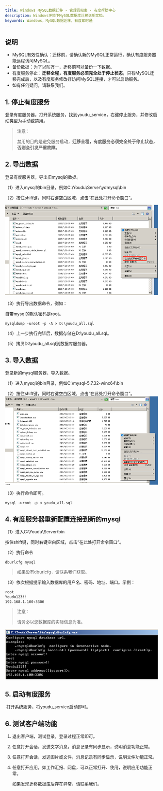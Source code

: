 ```yaml
---
title: Windows MySQL数据迁移 - 管理员指南 - 有度帮助中心
description: Windows环境下MySQL数据库迁移说明文档。
keywords: Windows，MySQL数据迁移，有度即时通
---
```


## 说明

- MySQL有效性确认：迁移前，请确认新的MySQL正常运行，确认有度服务器能远程访问MySQL。
- 备份数据：为了以防万一，迁移前可以备份一下数据。
- 有度服务停止：**迁移全程，有度服务必须完全处于停止状态**，只有MySQL迁移完成后，以及有度服务修改好访问MySQL连接，才可以启动服务。
- 如有任何疑问，请联系我们。

## 1. 停止有度服务

​		登录有度服务器，打开系统服务，找到youdu_service，右键停止服务，并修改启动类型为手动或禁用。

> 注意：
>
> 禁用的目的是避免服务启动，**迁移全程，有度服务必须完全处于停止状态，否则会引发严重故障。**

## 2. 导出数据

登录有度服务器，导出旧mysql的数据。

（1）进入mysql的bin目录，例如C:\Youdu\Server\ydmysql\bin

（2）按住shift键，同时右键空白区域，点击“在此处打开命令窗口”。

![image-20201119205425922](res/a01_00010/image-20201119205425922.png)

（3）执行导出数据命令，例如：

自带mysql的默认密码是root。

```
mysqldump -uroot -p -A > D:\youdu_all.sql
```

（4）上一步执行完毕后，数据存储在D:\youdu_all.sql。

（5）拷贝D:\youdu_all.sql到数据库服务器。

## 3. 导入数据

登录新的mysql服务器，导入数据。

（1）进入mysql的bin目录，例如C:\mysql-5.7.32-winx64\bin

（2）按住shift键，同时右键空白区域，点击“在此处打开命令窗口”。
![image-20201118144411189](res/a01_00010/image-20201118144411189.png)

（3）执行命令即可。

```
mysql -uroot -p < youdu_all.sql
```

## 4. 有度服务器重新配置连接到新的mysql

（1）进入C:\Youdu\Server\bin

按住shift键，同时右键空白区域，点击“在此处打开命令窗口”。

（2）执行命令

```
dburlcfg mysql
```

> 如果没有dburlcfg，请联系我们获取。
>

（3）依次根据提示输入数据库的用户名、密码、地址、端口。示例：

```
root
Youdu123!!
192.168.1.100:3306
```

> 注意：
>
> 请务必以您数据库的实际信息为准。

![image-20201119213955156](res/a01_00010/image-20201119213955156.png)



## 5. 启动有度服务

​		打开系统服务，将youdu_service启动即可。

## 6. 测试客户端功能

1. 退出客户端，测试登录，登录过程正常即可。

2. 任意打开会话，发送文字消息，消息记录有同步显示，说明消息功能正常。

3. 任意打开会话，发送图片或文件，消息记录有同步显示，说明文件功能正常。

4. 任意打开应用，如工作汇报、网盘，可以正常打开、使用，说明应用功能正常。

   如果发现迁移数据库后存在异常，请联系我们。

